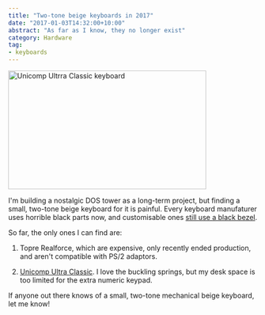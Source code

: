 ```yaml
---
title: "Two-tone beige keyboards in 2017"
date: "2017-01-03T14:32:00+10:00"
abstract: "As far as I know, they no longer exist"
category: Hardware
tag:
- keyboards
---
```

<p><img src="https://rubenerd.com/files/2017/unicomp-twotone.jpg" alt="Unicomp Ultrra Classic keyboard" style="width:400px; height:240px;" srcset="https://rubenerd.com/files/2017/unicomp-twotone.jpg 1x, https://rubenerd.com/files/2017/unicomp-twotone@2x.jpg 2x" /></p>

I'm building a nostalgic DOS tower as a long-term project, but finding a small, two-tone beige keyboard for it is painful. Every keyboard manufaturer uses horrible black parts now, and customisable ones [still use a black bezel].

So far, the only ones I can find are:

1. Topre Realforce, which are expensive, only recently ended production, and aren't compatible with PS/2 adaptors.

2. [Unicomp Ultra Classic]. I love the buckling springs, but my desk space is too limited for the extra numeric keypad.

If anyone out there knows of a small, two-tone mechanical beige keyboard, let me know!

[still use a black bezel]: https://wasdkeyboards.com/
[Unicomp Ultra Classic]: http://www.pckeyboard.com/page/product/UNI0P46

